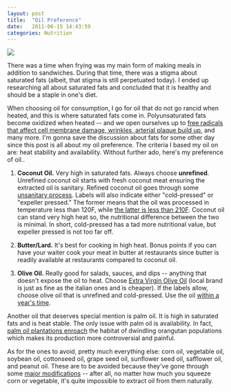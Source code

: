 ```yaml
---
layout: post
title:  "Oil Preference"
date:   2011-06-15 14:43:59
categories: Nutrition
---
```



<img src="{{ site.baseurl }}/assets/oil_in_bottles.jpg" width=""/>



There was a time when frying was my main form of making meals in addition to sandwiches. During that time, there was a stigma about saturated fats (albeit, that stigma is still perpetuated today).  I ended up researching all about saturated fats and concluded <a hreft="http://www.marksdailyapple.com/fats/" target="_blank">that it is healthy</a> and should be a staple in one's diet.  

When choosing oil for consumption, I go for oil that do not go rancid when heated, and this is where saturated fats come in. Polyunsaturated fats become oxidized when heated -- and we open ourselves up to <a href="http://www.marksdailyapple.com/fats/" target="_blank">free radicals that affect cell membrane damage, wrinkles, arterial plaque build up</a>, and many more.  I'm gonna save the discussion about fats for some other day since this post is all about my oil preference.  The criteria I based my oil on are: heat stability and availability.  Without further ado, here's my preference of oil..

1. **Coconut Oil.** Very high in saturated fats. Always choose **unrefined**. Unrefined coconut oil starts with fresh coconut meat ensuring the extracted oil is sanitary. Refined coconut oil goes through some <a href="http://www.marksdailyapple.com/coconut-oil-health-benefits/#refined" target="_blank">unsanitary process</a>.  Labels will also indicate either "cold-pressed" or "expeller pressed."  The former means that the oil was processed in temperature less than 120F, while <a href="http://www.coconutoilfacts.org/cold-pressed-coconut-oil.php" target="_blank">the latter is less than 210F</a>. Coconut oil can stand very high heat so, the nutritional difference between the two is minimal.  In short, cold-pressed has a tad more nutritional value, but expeller pressed is not too far off.


2. **Butter/Lard.** It's best for cooking in high heat. Bonus points if you can have your waiter cook your meat in butter at restaurants since butter is readily available at restaurants compared to coconut oil.

3. **Olive Oil.**  Really good for salads, sauces, and dips -- anything that doesn't expose the oil to heat.  Choose <a href="http://www.marksdailyapple.com/is-all-olive-oil-created-equal/" target="_blank">Extra Virgin Olive Oil</a> (local brand is just as fine as the italian ones and is cheaper).  If the labels allow, choose olive oil that is unrefined and cold-pressed. Use the oil <a href="http://www.marksdailyapple.com/olive-oil/" target="_blank">within a year's time</a>.



Another oil that deserves special mention is palm oil.  It is high in saturated fats and is heat stable.  The only issue with palm oil is availability.  In fact, <a href="http://www.marksdailyapple.com/healthy-oils/" target="_blank">palm  oil plantations enroach</a> the habitat of dwindling orangutan populations which makes its production more controversial and painful.


As for the ones to avoid, pretty much everything else: corn oil, vegetable oil, soybean oil, cottonseed oil, grape seed oil, sunflower seed oil, safflower oil, and peanut oil. These are to be avoided because they've gone through some <a href="http://www.marksdailyapple.com/healthy-oils/" target="_blank">major modifications</a> -- after all, no matter how much you squeeze corn or vegetable, it's quite impossible to extract oil from them naturally. 